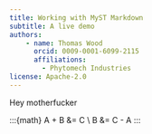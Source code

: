 ```yaml
---
title: Working with MyST Markdown
subtitle: A live demo
authors:
    - name: Thomas Wood
      orcid: 0009-0001-6099-2115
      affiliations:
        - Phytomech Industries
license: Apache-2.0
---
```



Hey motherfucker

:::{math}
A + B &= C \\
B &= C - A
:::